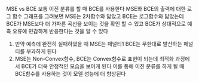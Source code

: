 MSE vs BCE
보통 이진 분류를 할 때 BCE를 사용한다
MSE와 BCE의 출력에 대한 로그 함수 그래프를 그려보면 MSE는 2차함수와 닯았고 BCE는 로그함수와 닯았는데
BCE가 MSE보다 더 가파른 곡선을 보이는 것을 확인 할 수 있고 BCE가 상대적으로 예측 오류에 민감하게 반응한다는 것을 알 수 있다
1. 만약 예측에 완전히 실패하였을 때 MSE는 패널티1 BCE는 무한대로 발산하는 패널티를 부과하게 된다
2. MSE는 Non-Convex함수, BCE는 Convex함수로 표현이 되는데 최적화 과정에서 BCE가 더욱 안정적인 모습을 보이게 된다
이를 통해 이진 분류를 하게 될 때 BCE함수를 사용하는 것이 모델 성능에 더 향상된다

